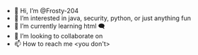 - 👋 Hi, I’m @Frosty-204
- 👀 I’m interested in java, security, python, or just anything fun
- 🌱 I’m currently learning html 🗨
- 💞️ I’m looking to collaborate on <not really>
- 📫 How to reach me <you don't>

<!---
Frosty-204/Frosty-204 is a ✨ special ✨ repository because its `README.md` (this file) appears on your GitHub profile.
You can click the Preview link to take a look at your changes.
--->
